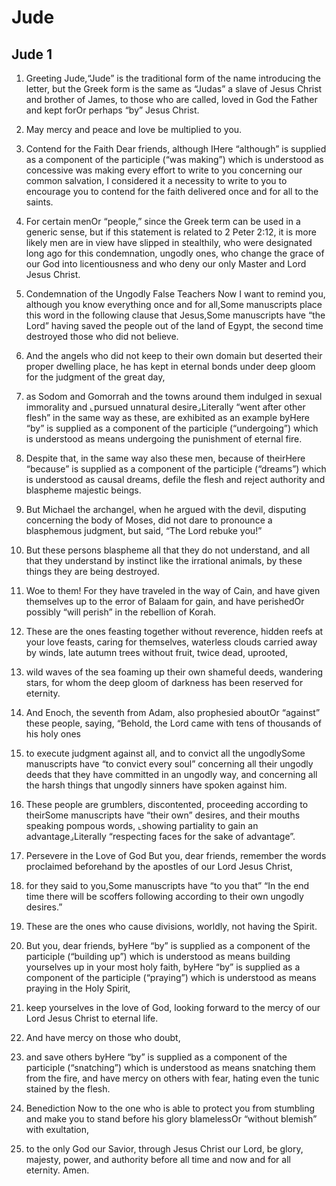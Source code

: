 # Jude

## Jude 1

1.  Greeting Jude,“Jude” is the traditional form of the name introducing the letter, but the Greek form is the same as “Judas” a slave of Jesus Christ and brother of James, to those who are called, loved in God the Father and kept forOr perhaps “by” Jesus Christ.

2. May mercy and peace and love be multiplied to you.  

3.  Contend for the Faith Dear friends, although IHere “although” is supplied as a component of the participle (“was making”) which is understood as concessive was making every effort to write to you concerning our common salvation, I considered it a necessity to write to you to encourage you to contend for the faith delivered once and for all to the saints.

4. For certain menOr “people,” since the Greek term can be used in a generic sense, but if this statement is related to 2 Peter 2:12, it is more likely men are in view have slipped in stealthily, who were designated long ago for this condemnation, ungodly ones, who change the grace of our God into licentiousness and who deny our only Master and Lord Jesus Christ.  

5.  Condemnation of the Ungodly False Teachers Now I want to remind you, although you know everything once and for all,Some manuscripts place this word in the following clause that Jesus,Some manuscripts have “the Lord” having saved the people out of the land of Egypt, the second time destroyed those who did not believe.

6. And the angels who did not keep to their own domain but deserted their proper dwelling place, he has kept in eternal bonds under deep gloom for the judgment of the great day,

7. as Sodom and Gomorrah and the towns around them indulged in sexual immorality and ⌞pursued unnatural desire⌟Literally “went after other flesh” in the same way as these, are exhibited as an example byHere “by” is supplied as a component of the participle (“undergoing”) which is understood as means undergoing the punishment of eternal fire. 

8. Despite that, in the same way also these men, because of theirHere “because” is supplied as a component of the participle (“dreams”) which is understood as causal dreams, defile the flesh and reject authority and blaspheme majestic beings.

9. But Michael the archangel, when he argued with the devil, disputing concerning the body of Moses, did not dare to pronounce a blasphemous judgment, but said, “The Lord rebuke you!”

10. But these persons blaspheme all that they do not understand, and all that they understand by instinct like the irrational animals, by these things they are being destroyed.

11. Woe to them! For they have traveled in the way of Cain, and have given themselves up to the error of Balaam for gain, and have perishedOr possibly “will perish” in the rebellion of Korah.

12. These are the ones feasting together without reverence, hidden reefs at your love feasts, caring for themselves, waterless clouds carried away by winds, late autumn trees without fruit, twice dead, uprooted,

13. wild waves of the sea foaming up their own shameful deeds, wandering stars, for whom the deep gloom of darkness has been reserved for eternity. 

14. And Enoch, the seventh from Adam, also prophesied aboutOr “against” these people, saying, “Behold, the Lord came with tens of thousands of his holy ones

15. to execute judgment against all, and to convict all the ungodlySome manuscripts have “to convict every soul” concerning all their ungodly deeds that they have committed in an ungodly way, and concerning all the harsh things that ungodly sinners have spoken against him.

16. These people are grumblers, discontented, proceeding according to theirSome manuscripts have “their own” desires, and their mouths speaking pompous words, ⌞showing partiality to gain an advantage⌟Literally “respecting faces for the sake of advantage”.  

17.  Persevere in the Love of God But you, dear friends, remember the words proclaimed beforehand by the apostles of our Lord Jesus Christ,

18. for they said to you,Some manuscripts have “to you that” “In the end time there will be scoffers following according to their own ungodly desires.”

19. These are the ones who cause divisions, worldly, not having the Spirit.

20. But you, dear friends, byHere “by” is supplied as a component of the participle (“building up”) which is understood as means building yourselves up in your most holy faith, byHere “by” is supplied as a component of the participle (“praying”) which is understood as means praying in the Holy Spirit,

21. keep yourselves in the love of God, looking forward to the mercy of our Lord Jesus Christ to eternal life.

22. And have mercy on those who doubt,

23. and save others byHere “by” is supplied as a component of the participle (“snatching”) which is understood as means snatching them from the fire, and have mercy on others with fear, hating even the tunic stained by the flesh.  

24.  Benediction Now to the one who is able to protect you from stumbling and make you to stand before his glory blamelessOr “without blemish” with exultation,

25. to the only God our Savior, through Jesus Christ our Lord, be glory, majesty, power, and authority before all time and now and for all eternity. Amen.    